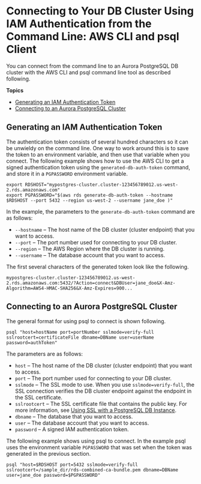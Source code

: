 # Connecting to Your DB Cluster Using IAM Authentication from the Command Line: AWS CLI and psql Client<a name="UsingWithRDS.IAMDBAuth.Connecting.AWSCLI.PostgreSQL"></a>

You can connect from the command line to an Aurora PostgreSQL DB cluster with the AWS CLI and psql command line tool as described following\.

**Topics**
+ [Generating an IAM Authentication Token](#UsingWithRDS.IAMDBAuth.Connecting.AWSCLI.AuthToken.PostgreSQL)
+ [Connecting to an Aurora PostgreSQL Cluster](#UsingWithRDS.IAMDBAuth.Connecting.AWSCLI.Connect.PostgreSQL)

## Generating an IAM Authentication Token<a name="UsingWithRDS.IAMDBAuth.Connecting.AWSCLI.AuthToken.PostgreSQL"></a>

The authentication token consists of several hundred characters so it can be unwieldy on the command line\. One way to work around this is to save the token to an environment variable, and then use that variable when you connect\. The following example shows how to use the AWS CLI to get a signed authentication token using the `generated-db-auth-token` command, and store it in a `PGPASSWORD` environment variable\.

```
export RDSHOST="mypostgres-cluster.cluster-123456789012.us-west-2.rds.amazonaws.com"
export PGPASSWORD="$(aws rds generate-db-auth-token --hostname $RDSHOST --port 5432 --region us-west-2 --username jane_doe )"
```

In the example, the parameters to the `generate-db-auth-token` command are as follows:
+ `--hostname` – The host name of the DB cluster \(cluster endpoint\) that you want to access\.
+ `--port` – The port number used for connecting to your DB cluster\.
+ `--region` – The AWS Region where the DB cluster is running\. 
+ `--username` – The database account that you want to access\.

The first several characters of the generated token look like the following\.

```
mypostgres-cluster.cluster-123456789012.us-west-2.rds.amazonaws.com:5432/?Action=connect&DBUser=jane_doe&X-Amz-Algorithm=AWS4-HMAC-SHA256&X-Amz-Expires=900...
```

## Connecting to an Aurora PostgreSQL Cluster<a name="UsingWithRDS.IAMDBAuth.Connecting.AWSCLI.Connect.PostgreSQL"></a>

The general format for using psql to connect is shown following\.

```
psql "host=hostName port=portNumber sslmode=verify-full sslrootcert=certificateFile dbname=DBName user=userName password=authToken"
```

The parameters are as follows:
+ `host` – The host name of the DB cluster \(cluster endpoint\) that you want to access\.
+ `port` – The port number used for connecting to your DB cluster\.
+ `sslmode` – The SSL mode to use\. When you use `sslmode=verify-full`, the SSL connection verifies the DB cluster endpoint against the endpoint in the SSL certificate\.
+ `sslrootcert` – The SSL certificate file that contains the public key\. For more information, see [ Using SSL with a PostgreSQL DB Instance](https://docs.aws.amazon.com/AmazonRDS/latest/UserGuide/CHAP_PostgreSQL.html#PostgreSQL.Concepts.General.SSL)\. 
+ `dbname` – The database that you want to access\.
+ `user` – The database account that you want to access\.
+ `password` – A signed IAM authentication token\.

The following example shows using psql to connect\. In the example psql uses the environment variable `PGPASSWORD` that was set when the token was generated in the previous section\.

```
psql "host=$RDSHOST port=5432 sslmode=verify-full sslrootcert=/sample_dir/rds-combined-ca-bundle.pem dbname=DBName user=jane_doe password=$PGPASSWORD"
```